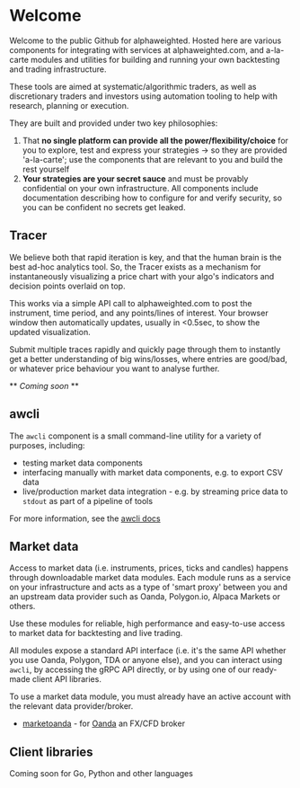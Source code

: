 # Welcome

Welcome to the public Github for alphaweighted.  Hosted here are various components for integrating with
services at alphaweighted.com, and a-la-carte modules and utilities for building and running your own
backtesting and trading infrastructure.

These tools are aimed at systematic/algorithmic traders, as well as discretionary traders and investors using
automation tooling to help with research, planning or execution.

They are built and provided under two key philosophies:

1. That **no single platform can provide all the power/flexibility/choice** for you to explore, test and express your strategies -> so they are provided 'a-la-carte'; use the components that are relevant to you and build the rest yourself
2. **Your strategies are your secret sauce** and must be provably confidential on your own infrastructure.  All components include documentation describing how to configure for and verify security, so you can be confident no secrets get leaked.


## Tracer

We believe both that rapid iteration is key, and that the human brain is the best ad-hoc analytics tool.  So, the Tracer exists as a mechanism for instantaneously visualizing a price chart with your algo's indicators and
decision points overlaid on top.

This works via a simple API call to alphaweighted.com to post the instrument, time period, and any points/lines of interest.   Your browser window then automatically updates, usually in <0.5sec, to show the updated visualization.

Submit multiple traces rapidly and quickly page through them to instantly get a better understanding of big wins/losses, where entries are good/bad, or whatever price behaviour you want to analyse further.

** *Coming soon* ** 

## awcli

The `awcli` component is a small command-line utility for a variety of purposes, including:
- testing market data components
- interfacing manually with market data components, e.g. to export CSV data
- live/production market data integration - e.g. by streaming price data to `stdout` as part of a pipeline of tools

For more information, see the [awcli docs](https://github.com/alphaweighted/awcli)

## Market data

Access to market data (i.e. instruments, prices, ticks and candles) happens through downloadable market data modules. Each module runs as a service on your infrastructure and acts as a type of 'smart proxy' between you and an upstream data provider such as Oanda, Polygon.io, Alpaca Markets or others.

Use these modules for reliable, high performance and easy-to-use access to market data for backtesting and live trading.

All modules expose a standard API interface (i.e. it's the same API whether you use Oanda, Polygon, TDA or anyone else), and you can interact using `awcli`, by accessing the gRPC API directly, or by using one of our ready-made client API libraries.

To use a market data module, you must already have an active account with the relevant data provider/broker.


- [marketoanda](https://github.com/alphaweighted/marketoanda) - for [Oanda](https://www.oanda.com) an FX/CFD broker

## Client libraries

Coming soon for Go, Python and other languages
